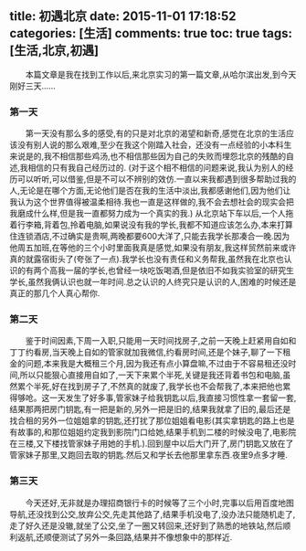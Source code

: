 title: 初遇北京
date: 2015-11-01 17:18:52
categories: [生活]
comments: true
toc: true
tags: [生活,北京,初遇]
---

　　本篇文章是我在找到工作以后,来北京实习的第一篇文章,从哈尔滨出发,到今天刚好三天......

### 第一天

　　第一天没有那么多的感受,有的只是对北京的渴望和新奇,感觉在北京的生活应该没有别人说的那么艰难,至少在我这个刚踏入社会，还没有一点经验的小本科生来说是的,我不相信那些鸡汤,也不相信那些因为自己的失败而埋怨北京的残酷的自述,我相信的只有我自己经历过的.  (对于这个相不相信的问题来说,我认为别人的经历可以听听,可以借鉴,但是不可以不辨别的效仿.一直以来我都遇到很多帮助过我的人,无论是在哪个方面,无论他们是否在我的生活中淡出,我都感谢他们,因为他们让我认为这个世界值得被温柔相待.我也一直是这样做的,我不会去想社会的现实会把我磨成什么样,但是我一直都努力成为一个真实的我.) 从北京站下车以后,一个人拖着行李箱,背着包,拎着电脑,如果说没有我的学长,我都不知道应该怎么办,本来打算住连锁酒店,不过确实是贵啊,两晚都要600大洋了,只能去我学长那凑合一晚.因为他周五加班,在等他的三个小时里面我真是感觉,如果没有朋友,我这样贸然前来或许真的就露宿街头了(夸张了一点).我学长也没有责任和义务帮我,虽然我在北京也认识的有两个高我一届的学长,也曾经一块吃饭喝酒,但是依旧不如我实验室的研究生学长,虽然我俩认识也就一年时间.总之认识的人终究只是认识的人,困难的时候还是真正的那几个人真心帮你.

### 第二天

　　鉴于时间因素,下周一入职,只能用一天时间找房子,之前一天晚上赶紧用自如和丁丁约看房,当天晚上自如的管家就加我微信,约看房时间,还是个妹子,聊了一下租金的问题,本来我是大概租三个月,因为我还有点小算盘嘛,不过由于不容易租还没时间,所以只能狠心直接用自如了,一天下来累个半死,关键是我还背着书包和电脑,虽然累个半死,好在找到房子了,不然真的就废了,我学长也不会帮我了,本来把他也累得够呛。这一天发生了好多事,管家妹子给我钥匙以后,我直接习惯性拿一套留一套,结果那两把房门钥匙,有一把是新的,另外一把是旧的,结果我就拿了旧的,最后还是找合租的另外一位姐姐拿的钥匙,还打扰了那位姐姐看电影(其实拿钥匙的路上也是有故事的,和那位姐姐约定我到影院门口给她,结果手机到二楼的时候没电了,电影院在三楼,又下楼找管家妹子用她的手机.).回到屋中以后大门开了,房门钥匙又放在了管家妹子那里,又跑回去取的钥匙.然后又和学长去他那里拿东西.夜里9点多才睡.

### 第三天

　　今天还好,无非就是办理招商银行卡的时候等了三个小时,完事以后用百度地图导航,还没找到公交,放弃公交,先走其他路了,结果手机没电了,没办法只能随机走了,走了好久还是没辙,就坐了公交,坐了一圈又转回来,还好到了熟悉的地铁站,然后顺利返航,还顺便测试了另外一条回路,结果并不像想象中的那样近.